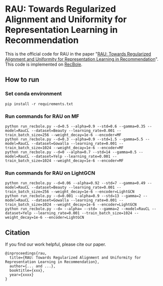 # RAU: Towards Regularized Alignment and Uniformity for Representation Learning in Recommendation

This is the official code for RAU in the paper "[RAU: Towards Regularized Alignment and Uniformity for Representation Learning in Recommendation](https://arxiv.org/abs/xxx.xx)". This code is implemented on [RecBole](https://github.com/RUCAIBox/RecBole).

## How to run

### Set conda environment
```
pip install -r requirements.txt 
```

### Run commands for RAU on MF
```
python run_recbole.py --d=0.5 --alpha=0.9 --std=0.6 --gamma=0.35 --model=RauCL --dataset=Beauty --learning_rate=0.001 --train_batch_size=256 --weight_decay=1e-6 --encoder=MF
python run_recbole.py --d=0.3 --alpha=0.9 --std=1.5 --gamma=5.5 --model=RauCL --dataset=Gowalla --learning_rate=0.001 --train_batch_size=1024 --weight_decay=1e-6 --encoder=MF
python run_recbole.py --d=0 --alpha=0.7 --std=14 --gamma=0.5 --model=RauCL --dataset=Yelp --learning_rate=0.001 --train_batch_size=1024 --weight_decay=1e-6 --encoder=MF
```

### Run commands for RAU on LightGCN
```
python run_recbole.py --d=0.06 --alpha=0.92 --std=7 --gamma=0.49 --model=RauCL --dataset=Beauty --learning_rate=0.001 --train_batch_size=256 --weight_decay=1e-6 --encoder=LightGCN
python run_recbole.py --d=0.001 --alpha=0.9 --std=13 --gamma=2 --model=RauCL --dataset=Gowalla --learning_rate=0.001 --train_batch_size=1024 --weight_decay=1e-6 --encoder=LightGCN
python run_recbole.py --d= --alpha= --std= --gamma=2 --model=RauCL --dataset=Yelp --learning_rate=0.001 --train_batch_size=1024 --weight_decay=1e-6 --encoder=LightGCN
```

## Citation
If you find our work helpful, please cite our paper.
```
@inproceedings{rau,
  title={RAU: Towards Regularized Alignment and Uniformity for Representation Learning in Recommendation},
  author={... and ...},
  booktitle={xxx},
  year={xxxx}
}
```

